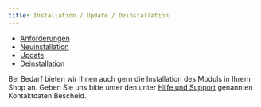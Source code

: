 ```yaml
---
title: Installation / Update / Deinstallation
---
```


* [Anforderungen](installation/01_Anforderungen/01_Systemanforderungen.md)
* [Neuinstallation](installation/02_Neuinstallation/005_Vorbereitung.md)
* [Update](installation/05_Update/01_Modul_deaktivieren.md)
* [Deinstallation](installation/06_Deinstallation/01_Modulerweiterungen_deaktivieren_und_entfernen.md)

Bei Bedarf bieten wir Ihnen auch gern die Installation des Moduls in Ihrem Shop an. Geben Sie uns bitte unter den unter [Hilfe und Support](support/01_Hilfe-und-Support.md) genannten Kontaktdaten Bescheid.